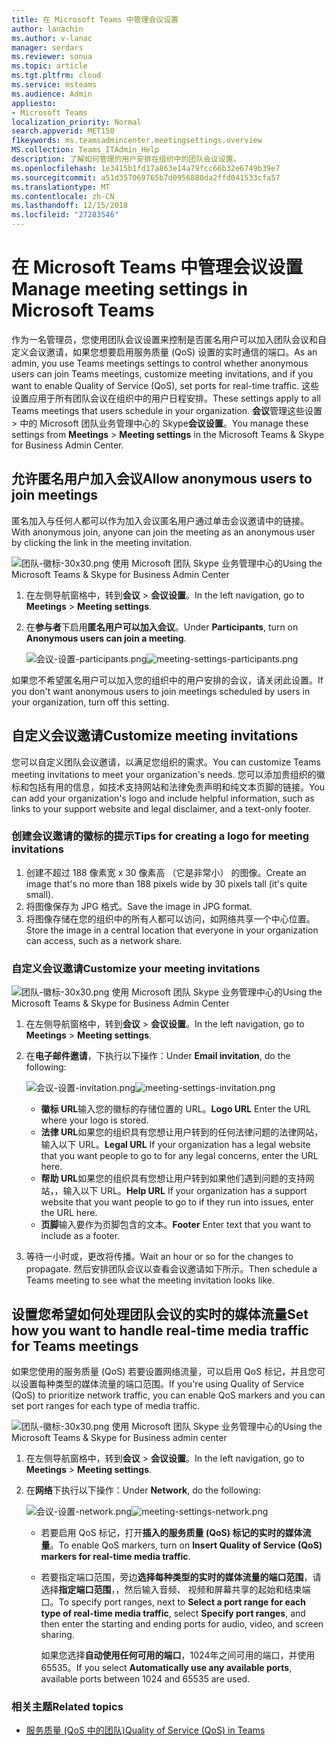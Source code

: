```yaml
---
title: 在 Microsoft Teams 中管理会议设置
author: lanachin
ms.author: v-lanac
manager: serdars
ms.reviewer: sonua
ms.topic: article
ms.tgt.pltfrm: cloud
ms.service: msteams
ms.audience: Admin
appliesto:
- Microsoft Teams
localization_priority: Normal
search.appverid: MET150
f1keywords: ms.teamsadmincenter.meetingsettings.overview
MS.collection: Teams_ITAdmin_Help
description: 了解如何管理的用户安排在组织中的团队会议设置。
ms.openlocfilehash: 1e3415b1fd17a863e14a79fcc66b32e6749b39e7
ms.sourcegitcommit: a51d357069765b7d0956880da2ffd041533cfa57
ms.translationtype: MT
ms.contentlocale: zh-CN
ms.lasthandoff: 12/15/2018
ms.locfileid: "27283546"
---
```

# <a name="manage-meeting-settings-in-microsoft-teams"></a><span data-ttu-id="8109e-103">在 Microsoft Teams 中管理会议设置</span><span class="sxs-lookup"><span data-stu-id="8109e-103">Manage meeting settings in Microsoft Teams</span></span>

<span data-ttu-id="8109e-104">作为一名管理员，您使用团队会议设置来控制是否匿名用户可以加入团队会议和自定义会议邀请，如果您想要启用服务质量 (QoS) 设置的实时通信的端口。</span><span class="sxs-lookup"><span data-stu-id="8109e-104">As an admin, you use Teams meetings settings to control whether anonymous users can join Teams meetings, customize meeting invitations, and if you want to enable Quality of Service (QoS), set ports for real-time traffic.</span></span> <span data-ttu-id="8109e-105">这些设置应用于所有团队会议在组织中的用户日程安排。</span><span class="sxs-lookup"><span data-stu-id="8109e-105">These settings apply to all Teams meetings that users schedule in your organization.</span></span> <span data-ttu-id="8109e-106">**会议**管理这些设置 > 中的 Microsoft 团队业务管理中心的 Skype**会议设置**。</span><span class="sxs-lookup"><span data-stu-id="8109e-106">You manage these settings from **Meetings** > **Meeting settings** in the Microsoft Teams & Skype for Business Admin Center.</span></span> 

## <a name="allow-anonymous-users-to-join-meetings"></a><span data-ttu-id="8109e-107">允许匿名用户加入会议</span><span class="sxs-lookup"><span data-stu-id="8109e-107">Allow anonymous users to join meetings</span></span>

<span data-ttu-id="8109e-108">匿名加入与任何人都可以作为加入会议匿名用户通过单击会议邀请中的链接。</span><span class="sxs-lookup"><span data-stu-id="8109e-108">With anonymous join, anyone can join the meeting as an anonymous user by clicking the link in the meeting invitation.</span></span> 

![团队-徽标-30x30.png](media/teams-logo-30x30.png) <span data-ttu-id="8109e-110">使用 Microsoft 团队 Skype 业务管理中心的</span><span class="sxs-lookup"><span data-stu-id="8109e-110">Using the Microsoft Teams & Skype for Business Admin Center</span></span>
1. <span data-ttu-id="8109e-111">在左侧导航窗格中，转到**会议** > **会议设置**。</span><span class="sxs-lookup"><span data-stu-id="8109e-111">In the left navigation, go to **Meetings** > **Meeting settings**.</span></span> 
2. <span data-ttu-id="8109e-112">在**参与者**下启用**匿名用户可以加入会议**。</span><span class="sxs-lookup"><span data-stu-id="8109e-112">Under **Participants**, turn on **Anonymous users can join a meeting**.</span></span> 

    <span data-ttu-id="8109e-113">![会议-设置-participants.png](media/meeting-settings-participants.png "团队中的 Microsoft 团队业务管理中心的 Skype 的会议的参与者设置的屏幕截图")</span><span class="sxs-lookup"><span data-stu-id="8109e-113">![meeting-settings-participants.png](media/meeting-settings-participants.png "Screen shot of participants settings for Teams meetings in the Microsoft Teams & Skype for Business Admin Center")</span></span>

<span data-ttu-id="8109e-114">如果您不希望匿名用户可以加入您的组织中的用户安排的会议，请关闭此设置。</span><span class="sxs-lookup"><span data-stu-id="8109e-114">If you don't want anonymous users to join meetings scheduled by users in your organization, turn off this setting.</span></span> 
## <a name="customize-meeting-invitations"></a><span data-ttu-id="8109e-115">自定义会议邀请</span><span class="sxs-lookup"><span data-stu-id="8109e-115">Customize meeting invitations</span></span>

<span data-ttu-id="8109e-116">您可以自定义团队会议邀请，以满足您组织的需求。</span><span class="sxs-lookup"><span data-stu-id="8109e-116">You can customize Teams meeting invitations to meet your organization's needs.</span></span> <span data-ttu-id="8109e-117">您可以添加贵组织的徽标和包括有用的信息，如技术支持网站和法律免责声明和纯文本页脚的链接。</span><span class="sxs-lookup"><span data-stu-id="8109e-117">You can add your organization's logo and include helpful information, such as links to your support website and legal disclaimer, and a text-only footer.</span></span> 

### <a name="tips-for-creating-a-logo-for-meeting-invitations"></a><span data-ttu-id="8109e-118">创建会议邀请的徽标的提示</span><span class="sxs-lookup"><span data-stu-id="8109e-118">Tips for creating a logo for meeting invitations</span></span>  

1. <span data-ttu-id="8109e-119">创建不超过 188 像素宽 x 30 像素高 （它是非常小） 的图像。</span><span class="sxs-lookup"><span data-stu-id="8109e-119">Create an image that's no more than 188 pixels wide by 30 pixels tall (it's quite small).</span></span> 
2. <span data-ttu-id="8109e-120">将图像保存为 JPG 格式。</span><span class="sxs-lookup"><span data-stu-id="8109e-120">Save the image in JPG format.</span></span> 
3. <span data-ttu-id="8109e-121">将图像存储在您的组织中的所有人都可以访问，如网络共享一个中心位置。</span><span class="sxs-lookup"><span data-stu-id="8109e-121">Store the image in a central location that everyone in your organization can access, such as a network share.</span></span> 

### <a name="customize-your-meeting-invitations"></a><span data-ttu-id="8109e-122">自定义会议邀请</span><span class="sxs-lookup"><span data-stu-id="8109e-122">Customize your meeting invitations</span></span>

![团队-徽标-30x30.png](media/teams-logo-30x30.png) <span data-ttu-id="8109e-124">使用 Microsoft 团队 Skype 业务管理中心的</span><span class="sxs-lookup"><span data-stu-id="8109e-124">Using the Microsoft Teams & Skype for Business Admin Center</span></span>

1. <span data-ttu-id="8109e-125">在左侧导航窗格中，转到**会议** > **会议设置**。</span><span class="sxs-lookup"><span data-stu-id="8109e-125">In the left navigation, go to **Meetings** > **Meeting settings**.</span></span>
2. <span data-ttu-id="8109e-126">在**电子邮件邀请**，下执行以下操作：</span><span class="sxs-lookup"><span data-stu-id="8109e-126">Under **Email invitation**, do the following:</span></span> 

    <span data-ttu-id="8109e-127">![会议-设置-invitation.png](media/meeting-settings-invitation.png "会议的屏幕截图可以自定义团队会议的邀请设置")</span><span class="sxs-lookup"><span data-stu-id="8109e-127">![meeting-settings-invitation.png](media/meeting-settings-invitation.png "Screen shot of the meeting invitation settings that you can customize for Teams meetings")</span></span> 

    - <span data-ttu-id="8109e-128">**徽标 URL**输入您的徽标的存储位置的 URL。</span><span class="sxs-lookup"><span data-stu-id="8109e-128">**Logo URL** Enter the URL where your logo is stored.</span></span> 
    - <span data-ttu-id="8109e-129">**法律 URL**如果您的组织具有您想让用户转到的任何法律问题的法律网站，输入以下 URL。</span><span class="sxs-lookup"><span data-stu-id="8109e-129">**Legal URL** If your organization has a legal website that you want people to go to for any legal concerns, enter the URL here.</span></span> 
    - <span data-ttu-id="8109e-130">**帮助 URL**如果您的组织具有您想让用户转到如果他们遇到问题的支持网站，，输入以下 URL。</span><span class="sxs-lookup"><span data-stu-id="8109e-130">**Help URL** If your organization has a support website that you want people to go to if they run into issues, enter the URL here.</span></span>
    - <span data-ttu-id="8109e-131">**页脚**输入要作为页脚包含的文本。</span><span class="sxs-lookup"><span data-stu-id="8109e-131">**Footer** Enter text that you want to include as a footer.</span></span> 
3. <span data-ttu-id="8109e-132">等待一小时或，更改将传播。</span><span class="sxs-lookup"><span data-stu-id="8109e-132">Wait an hour or so for the changes to propagate.</span></span> <span data-ttu-id="8109e-133">然后安排团队会议以查看会议邀请如下所示。</span><span class="sxs-lookup"><span data-stu-id="8109e-133">Then schedule a Teams meeting to see what the meeting invitation looks like.</span></span>  

## <a name="set-how-you-want-to-handle-real-time-media-traffic-for-teams-meetings"></a><span data-ttu-id="8109e-134">设置您希望如何处理团队会议的实时的媒体流量</span><span class="sxs-lookup"><span data-stu-id="8109e-134">Set how you want to handle real-time media traffic for Teams meetings</span></span>
<span data-ttu-id="8109e-135">如果您使用的服务质量 (QoS) 若要设置网络流量，可以启用 QoS 标记，并且您可以设置每种类型的媒体流量的端口范围。</span><span class="sxs-lookup"><span data-stu-id="8109e-135">If you're using Quality of Service (QoS) to prioritize network traffic, you can enable QoS markers and you can set port ranges for each type of media traffic.</span></span> 

 ![团队-徽标-30x30.png](media/teams-logo-30x30.png) <span data-ttu-id="8109e-137">使用 Microsoft 团队 Skype 业务管理中心的</span><span class="sxs-lookup"><span data-stu-id="8109e-137">Using the Microsoft Teams & Skype for Business admin center</span></span>

1. <span data-ttu-id="8109e-138">在左侧导航窗格中，转到**会议** > **会议设置**。</span><span class="sxs-lookup"><span data-stu-id="8109e-138">In the left navigation, go to **Meetings** > **Meeting settings**.</span></span> 
2. <span data-ttu-id="8109e-139">在**网络**下执行以下操作：</span><span class="sxs-lookup"><span data-stu-id="8109e-139">Under **Network**, do the following:</span></span>

    <span data-ttu-id="8109e-140">![会议-设置-network.png](media/meeting-settings-network.png "团队会议中的 Microsoft 团队业务管理中心的 Skype 的网络设置的屏幕截图")</span><span class="sxs-lookup"><span data-stu-id="8109e-140">![meeting-settings-network.png](media/meeting-settings-network.png "Screen shot of the network settings for Teams meetings in the Microsoft Teams & Skype for Business Admin Center")</span></span>

    - <span data-ttu-id="8109e-141">若要启用 QoS 标记，打开**插入的服务质量 (QoS) 标记的实时的媒体流量**。</span><span class="sxs-lookup"><span data-stu-id="8109e-141">To enable QoS markers, turn on **Insert Quality of Service (QoS) markers for real-time media traffic**.</span></span>
    - <span data-ttu-id="8109e-142">若要指定端口范围，旁边**选择每种类型的实时的媒体流量的端口范围**，请选择**指定端口范围**，，然后输入音频、 视频和屏幕共享的起始和结束端口。</span><span class="sxs-lookup"><span data-stu-id="8109e-142">To specify port ranges, next to **Select a port range for each type of real-time media traffic**, select  **Specify port ranges**, and then enter the starting and ending ports for audio, video, and screen sharing.</span></span> 
    
        <span data-ttu-id="8109e-143">如果您选择**自动使用任何可用的端口**，1024年之间可用的端口，并使用 65535。</span><span class="sxs-lookup"><span data-stu-id="8109e-143">If you select **Automatically use any available ports**, available ports between 1024 and 65535 are used.</span></span> 

 ### <a name="related-topics"></a><span data-ttu-id="8109e-144">相关主题</span><span class="sxs-lookup"><span data-stu-id="8109e-144">Related topics</span></span>
- [<span data-ttu-id="8109e-145">服务质量 (QoS 中的团队)</span><span class="sxs-lookup"><span data-stu-id="8109e-145">Quality of Service (QoS) in Teams</span></span>](qos-in-teams.md)

